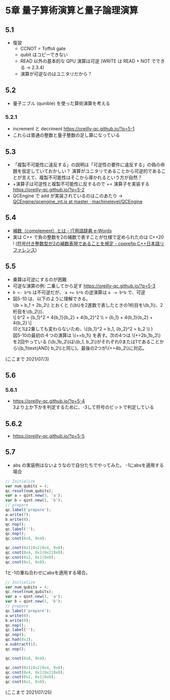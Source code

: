 # 5章 量子算術演算と量子論理演算

## 5.1

- 復習
  - CCNOT = Toffoli gate
  - qubit はコピーできない
  - READ 以外の基本的な QPU 演算は可逆 (WRITE は READ + NOT でできる -> 2.3.4)
  - 演算が可逆なのはユニタリだから？

## 5.2

- 量子ニブル (qunible) を使った算術演算を考える

### 5.2.1

- increment と decriment <https://oreilly-qc.github.io/?p=5-1>
- これらは普通の整数と量子整数の足し算になっている

## 5.3

- 「複製不可能性に違反する」の説明は「可逆性の要件に違反する」の偽の命題を仮定していておかしい？ 演算がユニタリであることから可逆的であることが言えて、複製不可能性はそこから導かれるという方が自然？
- +演算子は可逆性と複製不可能性に反するので += 演算子を実装する  
  <https://oreilly-qc.github.io/?p=5-2>
- QCEngine で add が実装されているのはこのあたり -> [QCEngine/qcengine_int.js at master · machinelevel/QCEngine](https://github.com/machinelevel/QCEngine/blob/master/src/qcengine_int.js#L1162)

## 5.4

- [補数（complement）とは - IT用語辞典 e-Words](https://e-words.jp/w/%E8%A3%9C%E6%95%B0.html)
- 実は C++ で負の整数を2の補数で表すことが仕様で定められたのは C++20 ! ([符号付き整数型が2の補数表現であることを規定 - cpprefjp C++日本語リファレンス](https://cpprefjp.github.io/lang/cpp20/signed_integers_are_twos_complement.html))

## 5.5

- 乗算は可逆にするのが困難
- 可逆な演算の例: 二乗してから足す <https://oreilly-qc.github.io/?p=5-3>
- `b <- b*b` は不可逆だが、 `a += b*b` の逆演算は `a -= b*b` で、可逆
- 図5-10 は、以下のように理解できる。  
  \\(b = b_1 + 2b_2\\) とおくと (\\(b\\)を2進数で表したときの1桁目を\\(b_1\\)、2桁目を\\(b_2\\))、  
  \\[
      b^2 = {b_1}^2 + 4{b_1}{b_2} + 4{b_2}^2 \\\\
          = {b_1} + 4{b_1}{b_2} + 4{b_2}
  \\]  
  (0と1は2乗しても変わらないため、\\({b_1}^2 = b_1, {b_2}^2 = b_2 \\) )  
  図5-10の最初の４つの演算は \\(+=b_1\\) を表す。次の4つは \\(+=2b_1b_2\\) を2回やっている (\\(b_1b_2\\)は\\(b_1, b_2\\)がそれぞれ0または1であることから\\(b_1\text{AND} b_2\\)と同じ)。最後の2つが\\(+=4b_2\\)に対応。

(ここまで 2021/07/3)

## 5.6

### 5.6.1

- <https://oreilly-qc.github.io/?p=5-4>  
  3より上か下かを判定するために、-3して符号のビットで判定している


## 5.6.2

- <https://oreilly-qc.github.io/?p=5-5>
 
 ## 5.7
 
 - abs の実装例はないようなので自分たちでやってみた。
-1にabsを適用する場合  

```javascript
// Initialize
var num_qubits = 4;
qc.reset(num_qubits);
var a = qint.new(3, 'a');
var b = qint.new(1, 'b');
// prepare
qc.label('prepare');
a.write(7);
b.write(0);
qc.nop();
qc.label('');
qc.nop();
qc.cnot(0x8, 0x4);

qc.cnot(0x1|0x2|0x4, 0x8);
qc.cnot(0x4, 0x1|0x2|0x8);
qc.cnot(0x2, 0x1|0x8);
qc.cnot(0x1, 0x8);
```

1と-1の重ね合わせにabsを適用する場合。

```javascript
// Initialize
var num_qubits = 4;
qc.reset(num_qubits);
var a = qint.new(3, 'a');
var b = qint.new(1, 'b');
// prepare
qc.label('prepare');
a.write(0);
b.write(0);
qc.nop();
qc.label('');
qc.nop();
qc.had(0x2);
a.subtract(1);
qc.nop();

qc.cnot(0x8, 0x4);

qc.cnot(0x1|0x2|0x4, 0x8);
qc.cnot(0x4, 0x1|0x2|0x8);
qc.cnot(0x2, 0x1|0x8);
qc.cnot(0x1, 0x8);
```

(ここまで 2021/07/25)
